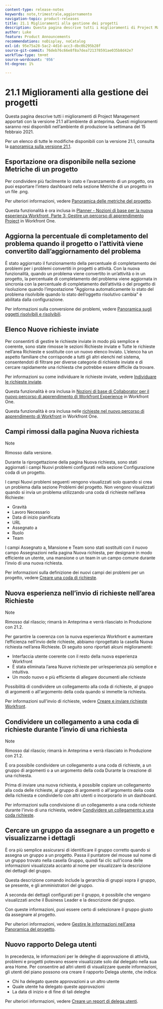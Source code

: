 ```yaml
---
content-type: release-notes
keywords: note,trimestrale,aggiornamento
navigation-topic: product-releases
title: 21.1 Miglioramenti alla gestione dei progetti
description: Questa pagina descrive tutti i miglioramenti di Project Management apportati con la versione 21.1 all’ambiente di anteprima. Questi miglioramenti saranno resi disponibili nell’ambiente di produzione la settimana del 15 febbraio 2021.
author: Luke
feature: Product Announcements
recommendations: noDisplay, noCatalog
exl-id: 95e75a28-5ac2-4d1d-acc3-dbc0b295b28f
source-git-commit: 76deb76c66e8f8a7dea721378591ae035b8d42e7
workflow-type: tm+mt
source-wordcount: '956'
ht-degree: 1%

---
```


# 21.1 Miglioramenti alla gestione dei progetti

Questa pagina descrive tutti i miglioramenti di Project Management apportati con la versione 21.1 all’ambiente di anteprima. Questi miglioramenti saranno resi disponibili nell’ambiente di produzione la settimana del 15 febbraio 2021.

Per un elenco di tutte le modifiche disponibili con la versione 21.1, consulta la [panoramica sulla versione 21.1](../../../product-announcements/product-releases/21.1-release-activity/21-1-release-overview.md).

## Esportazione ora disponibile nella sezione Metriche di un progetto

Per condividere più facilmente lo stato e l’avanzamento di un progetto, ora puoi esportare l’intero dashboard nella sezione Metriche di un progetto in un file .png.

Per ulteriori informazioni, vedere [Panoramica delle metriche del progetto](../../../manage-work/projects/manage-projects/project-metrics.md).

Questa funzionalità è ora inclusa in [Planner - Nozioni di base per la nuova esperienza Workfront, Parte 3: Gestire un percorso di apprendimento Project](https://one.workfront.com/s/learningpath3/planner-fundamentals-for-the-new-workfront-experience-part-3-manage-a-project-MCG6OJL724XRBLHBXEAKGAUZOJ6U) in Workfront One.

## Aggiorna la percentuale di completamento del problema quando il progetto o l’attività viene convertito dall’aggiornamento del problema

È stato aggiornato il funzionamento della percentuale di completamento dei problemi per i problemi convertiti in progetti o attività. Con la nuova funzionalità, quando un problema viene convertito in un’attività o in un progetto, la percentuale di completamento del problema viene aggiornata in sincronia con la percentuale di completamento dell’attività o del progetto di risoluzione quando l’impostazione &quot;Aggiorna automaticamente lo stato del problema risolvibile quando lo stato dell’oggetto risolutivo cambia&quot; è abilitata dalla configurazione.

Per informazioni sulla conversione dei problemi, vedere [Panoramica sugli oggetti risolvibili e risolvibili](../../../manage-work/issues/convert-issues/resolving-and-resolvable-objects.md).

## Elenco Nuove richieste inviate

Per consentirti di gestire le richieste inviate in modo più semplice e coerente, sono state rimosse le sezioni Richieste inviate e Tutte le richieste nell’area Richieste e sostituite con un nuovo elenco Inviato. L’elenco ha un aspetto familiare che corrisponde a tutti gli altri elenchi nel sistema, consentendoti di filtrare per diverse categorie di richieste inviate e di cercare rapidamente una richiesta che potrebbe essere difficile da trovare.

Per informazioni su come individuare le richieste inviate, vedere [Individuare le richieste inviate](../../../manage-work/requests/create-requests/locate-submitted-requests.md).

Questa funzionalità è ora inclusa in [Nozioni di base di Collaborator per il nuovo percorso di apprendimento di Workfront Experience](https://one.workfront.com/s/learningpath1/collaborator-fundamentals-for-the-new-workfront-experience-MCY5AMOQQTGFDVZB4ODS6TXCYE2A) in Workfront One.

Questa funzionalità è ora inclusa nelle [richieste nel nuovo percorso di apprendimento di Workfront](https://one.workfront.com/s/learningpath3/core-team-requests-in-the-new-workfront-experience-MCHWSSDWRFC5EKXFBXTQ6MJNKE7E) in Workfront One.

## Campi rimossi dalla pagina Nuova richiesta

>[!NOTE]
>
>Rimosso dalla versione.

Durante la riprogettazione della pagina Nuova richiesta, sono stati aggiornati i campi Nuovi problemi configurati nella sezione Configurazione coda di un progetto.

I campi Nuovi problemi seguenti vengono visualizzati solo quando si crea un problema dalla sezione Problemi del progetto. Non vengono visualizzati quando si invia un problema utilizzando una coda di richieste nell’area Richieste:

* Gravità
* Lavoro Necessario
* Data di inizio pianificata
* URL
* Assegnato a
* Ruolo
* Team

I campi Assegnato a, Mansione e Team sono stati sostituiti con il nuovo campo Assegnazioni nella pagina Nuova richiesta, per designare in modo efficiente un utente, una mansione o un team in un campo comune durante l’invio di una nuova richiesta.

Per informazioni sulla definizione dei nuovi campi dei problemi per un progetto, vedere [Creare una coda di richieste](../../../manage-work/requests/create-and-manage-request-queues/create-request-queue.md).

## Nuova esperienza nell’invio di richieste nell’area Richieste

>[!NOTE]
>
>Rimosso dal rilascio; rimarrà in Anteprima e verrà rilasciato in Produzione con 21.2.

Per garantire la coerenza con la nuova esperienza Workfront e aumentare l’efficienza nell’invio delle richieste, abbiamo riprogettato la casella Nuova richiesta nell’area Richieste. Di seguito sono riportati alcuni miglioramenti:

* Interfaccia utente coerente con il resto della nuova esperienza Workfront
* È stata eliminata l’area Nuove richieste per un’esperienza più semplice e intuitiva.
* Un modo nuovo e più efficiente di allegare documenti alle richieste

Possibilità di condividere un collegamento alla coda di richieste, al gruppo di argomenti o all&#39;argomento della coda quando si immette la richiesta.

Per informazioni sull&#39;invio di richieste, vedere [Creare e inviare richieste Workfront](/help/quicksilver/manage-work/requests/create-requests/create-submit-requests.md).

## Condividere un collegamento a una coda di richieste durante l’invio di una richiesta

>[!NOTE]
>
>Rimosso dal rilascio; rimarrà in Anteprima e verrà rilasciato in Produzione con 21.2.

È ora possibile condividere un collegamento a una coda di richieste, a un gruppo di argomenti o a un argomento della coda Durante la creazione di una richiesta.

Prima di inviare una nuova richiesta, è possibile copiare un collegamento alla coda delle richieste, al gruppo di argomenti o all&#39;argomento della coda della richiesta e condividerlo con altri utenti o incorporarlo in un dashboard.

Per informazioni sulla condivisione di un collegamento a una coda richieste durante l&#39;invio di una richiesta, vedere [Condividere un collegamento a una coda richieste](../../../manage-work/requests/create-requests/share-link-to-request-queue.md).

## Cercare un gruppo da assegnare a un progetto e visualizzarne i dettagli

È ora più semplice assicurarsi di identificare il gruppo corretto quando si assegna un gruppo a un progetto. Passa il puntatore del mouse sul nome di un gruppo trovato nella casella Gruppo, quindi fai clic sull&#39;icona delle informazioni visualizzata accanto al nome per visualizzare la descrizione dei dettagli del gruppo.

Questa descrizione comando include la gerarchia di gruppi sopra il gruppo, se presente, e gli amministratori del gruppo.

A seconda dei dettagli configurati per il gruppo, è possibile che vengano visualizzati anche il Business Leader e la descrizione del gruppo.

Con queste informazioni, puoi essere certo di selezionare il gruppo giusto da assegnare al progetto.

Per ulteriori informazioni, vedere [Gestire le informazioni nell&#39;area Panoramica del progetto](../../../manage-work/projects/manage-projects/understand-project-overview-area.md).

## Nuovo rapporto Delega utenti

In precedenza, le informazioni per le deleghe di approvazione di attività, problemi e progetti potevano essere visualizzate solo dal delegato nella sua area Home. Per consentire ad altri utenti di visualizzare queste informazioni, gli utenti del piano possono ora creare il rapporto Delega utente, che indica:

* Chi ha delegato queste approvazioni a un altro utente
* Quale utente ha delegato queste approvazioni
* La data di inizio e di fine di tali deleghe

Per ulteriori informazioni, vedere [Creare un report di delega utenti](../../../reports-and-dashboards/reports/creating-and-managing-reports/create-user-delegation-report.md).
